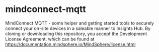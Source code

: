 # mindconnect-mqtt
MindConnect MQTT - some helper and getting started tools to securely connect your on-site devices in a saleable manner to Insights Hub. By cloning or downloading this repository, you accept the Development License Agreement, which can be found at https://documentation.mindsphere.io/MindSphere/license.html 
